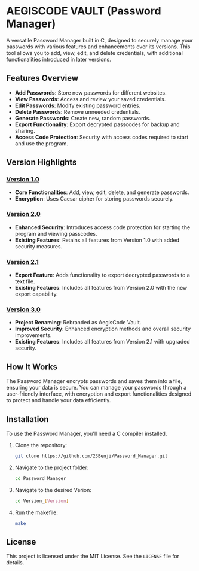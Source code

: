 # AEGISCODE VAULT (Password Manager)

A versatile Password Manager built in C, designed to securely manage your passwords with various features and enhancements over its versions. This tool allows you to add, view, edit, and delete credentials, with additional functionalities introduced in later versions.

## Features Overview
- **Add Passwords**: Store new passwords for different websites.
- **View Passwords**: Access and review your saved credentials.
- **Edit Passwords**: Modify existing password entries.
- **Delete Passwords**: Remove unneeded credentials.
- **Generate Passwords**: Create new, random passwords.
- **Export Functionality**: Export decrypted passcodes for backup and sharing.
- **Access Code Protection**: Security with access codes required to start and use the program.

## Version Highlights

### [Version 1.0](Version_1.0)
- **Core Functionalities**: Add, view, edit, delete, and generate passwords.
- **Encryption**: Uses Caesar cipher for storing passwords securely.

### [Version 2.0](Version_2.0)
- **Enhanced Security**: Introduces access code protection for starting the program and viewing passcodes.
- **Existing Features**: Retains all features from Version 1.0 with added security measures.

### [Version 2.1](Version_2.1)
- **Export Feature**: Adds functionality to export decrypted passwords to a text file.
- **Existing Features**: Includes all features from Version 2.0 with the new export capability.

### [Version 3.0](Version_3.0)
- **Project Renaming**: Rebranded as AegisCode Vault.
- **Improved Security**: Enhanced encryption methods and overall security improvements.
- **Existing Features**: Includes all features from Version 2.1 with upgraded security.

## How It Works
The Password Manager encrypts passwords and saves them into a file, ensuring your data is secure. You can manage your passwords through a user-friendly interface, with encryption and export functionalities designed to protect and handle your data efficiently.

## Installation
To use the Password Manager, you'll need a C compiler installed.

1. Clone the repository:
    ```bash
    git clone https://github.com/23Benji/Password_Manager.git
    ```
2. Navigate to the project folder:
    ```bash
    cd Password_Manager
    ```
3. Navigate to the desired Verion:
    ```bash
    cd Version_[Version]
    ```
4. Run the makefile:
    ```bash
    make
    ```
    
## License
This project is licensed under the MIT License. See the `LICENSE` file for details.
